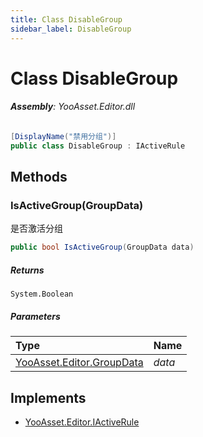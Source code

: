 ```yaml
---
title: Class DisableGroup
sidebar_label: DisableGroup
---
```

# Class DisableGroup


###### **Assembly**: YooAsset.Editor.dll

```csharp title="Declaration"
[DisplayName("禁用分组")]
public class DisableGroup : IActiveRule
```
## Methods
### IsActiveGroup(GroupData)
是否激活分组

```csharp title="Declaration"
public bool IsActiveGroup(GroupData data)
```

##### Returns

`System.Boolean`

##### Parameters

| Type | Name |
|:--- |:--- |
| [YooAsset.Editor.GroupData](../YooAsset.Editor/GroupData.md) | *data* |


## Implements

* [YooAsset.Editor.IActiveRule](../YooAsset.Editor/IActiveRule.md)
